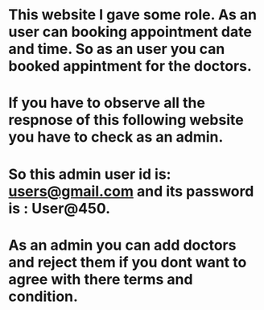 # This website I gave some role. As an user can booking appointment date and time. So as an user you can booked appintment for the doctors.
# If you have to observe all the respnose of this following website you have to check as an admin.
# So this admin user id is: users@gmail.com and its password is : User@450. 
# As an admin you can add doctors and reject them if you dont want to agree with there terms and condition.